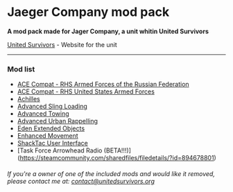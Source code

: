 # Jaeger Company mod pack

**A mod pack made for Jager Company, a unit whitin United Survivors**

[United Survivors](https://www.unitedsurvivors.org/arma3) - Website for the unit

---

### Mod list

* [ACE Compat - RHS Armed Forces of the Russian Federation](https://steamcommunity.com/sharedfiles/filedetails/?id=773131200)
* [ACE Compat - RHS United States Armed Forces](https://steamcommunity.com/sharedfiles/filedetails/?id=773125288)
* [Achilles](https://steamcommunity.com/sharedfiles/filedetails/?id=723217262)
* [Advanced Sling Loading](https://steamcommunity.com/sharedfiles/filedetails/?id=615007497)
* [Advanced Towing](https://steamcommunity.com/sharedfiles/filedetails/?id=639837898)
* [Advanced Urban Rappelling](https://steamcommunity.com/sharedfiles/filedetails/?id=730310357)
* [Eden Extended Objects](https://steamcommunity.com/sharedfiles/filedetails/?id=882231372)
* [Enhanced Movement](https://steamcommunity.com/sharedfiles/filedetails/?id=333310405)
* [ShackTac User Interface](https://steamcommunity.com/sharedfiles/filedetails/?id=498740884)
* [Task Force Arrowhead Radio (BETA!!!)] (https://steamcommunity.com/sharedfiles/filedetails/?id=894678801)


###### If you're a owner of one of the included mods and would like it removed, please contact me at: contact@unitedsurvivors.org
